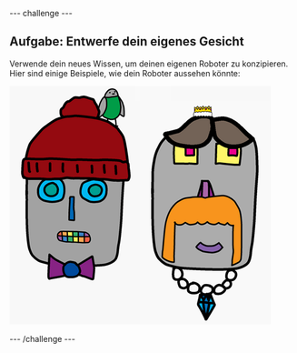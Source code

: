 \--- challenge \---

## Aufgabe: Entwerfe dein eigenes Gesicht

Verwende dein neues Wissen, um deinen eigenen Roboter zu konzipieren. Hier sind einige Beispiele, wie dein Roboter aussehen könnte:

![Screenshot](images/robot-examples.png)

\--- /challenge \---